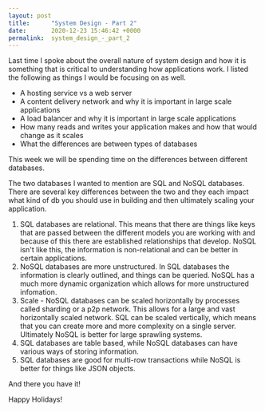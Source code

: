 ```yaml
---
layout: post
title:      "System Design - Part 2"
date:       2020-12-23 15:46:42 +0000
permalink:  system_design_-_part_2
---
```



Last time I spoke about the overall nature of system design and how it is something that is critical to understanding how applications work.  I listed the following as things I would be focusing on as well.

* A hosting service vs a web server
* A content delivery network and why it is important in large scale applications
* A load balancer and why it is important in large scale applications
* How many reads and writes your application makes and how that would change as it scales
* What the differences are between types of databases

This week we will be spending time on the differences between different databases.

The two databases I wanted to mention are SQL and NoSQL databases.  There are several key differences between the two and they each impact what kind of db you should use in building and then ultimately scaling your application.


1.  SQL databases are relational.  This means that there are things like keys that are passed between the different models you are working with and because of this there are established relationships that develop.  NoSQL isn't like this, the information is non-relational and can be better in certain applications. 
2.  NoSQL databases are more unstructured.  In SQL databases the information is clearly outlined, and things can be queried.  NoSQL has a much more dynamic organization which allows for more unstructured infomation.
3.  Scale - NoSQL databases can be scaled horizontally by processes called sharding or a p2p network.  This allows for a large and vast horizontally scaled network.  SQL can be scaled vertically, which means that you can create more and more complexity on a single server.  Ultimately NoSQL is better for large sprawling systems.
4.  SQL databases are table based, while NoSQL databases can have various ways of storing information.  
5.  SQL databases are good for multi-row transactions while NoSQL is better for things like JSON objects.

And there you have it!  

Happy Holidays!


